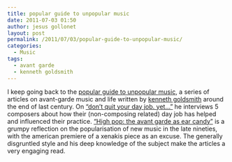 ```yaml
---
title: popular guide to unpopular music
date: 2011-07-03 01:50
author: jesus gollonet
layout: post
permalink: /2011/07/03/popular-guide-to-unpopular-music/
categories:
  - Music
tags:
  - avant garde
  - kenneth goldsmith
---
```

I keep going back to the [popular guide to unpopular music][1], a series of articles on avant-garde music and life written by [kenneth goldsmith][2] around the end of last century. On [&#8220;don&#8217;t quit your day job. yet&#8230;&#8221;]() he interviews 5 composers about how their (non-composing related) day job has helped and influenced their practice. [&#8220;High pop: the avant garde as ear candy&#8221;][3] is a grumpy reflection on the popularisation of new music in the late nineties, with the american premiere of a xenakis piece as an excuse. The generally disgruntled style and his deep knowledge of the subject make the articles a very engaging read.

 [1]: http://www.wfmu.org/~kennyg/popular.html
 [2]: http://wfmu.org/~kennyg/
 [3]: http://www.wfmu.org/~kennyg/popular/articles/xenakis.html